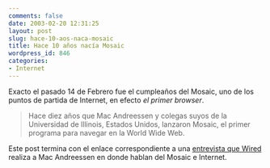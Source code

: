 ```yaml
---
comments: false
date: 2003-02-20 12:31:25
layout: post
slug: hace-10-aos-naca-mosaic
title: Hace 10 años nacía Mosaic
wordpress_id: 846
categories:
- Internet
---
```


Exacto el pasado 14 de Febrero fue el cumpleaños del Mosaic, uno de los puntos de partida de Internet, en efecto _el primer browser_.





> Hace diez años que Mac Andreessen y colegas suyos de la Universidad de Illinois, Estados Unidos, lanzaron Mosaic, el primer programa para navegar en la World Wide Web.





Este post termina con el enlace correspondiente a una [entrevista que Wired](http://buscar2.terra.com/wired/negocios/03/02/14/neg_63268.html) realiza a Mac Andreessen en donde hablan del Mosaic e Internet.




 
